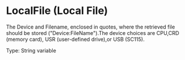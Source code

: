 # LocalFile (Local File)

The Device and Filename, enclosed in quotes, where the retrieved file should be stored ("Device:FileName").The device choices are CPU,CRD (memory card), USR (user-defined drive),or USB (SC115).

Type: String variable
